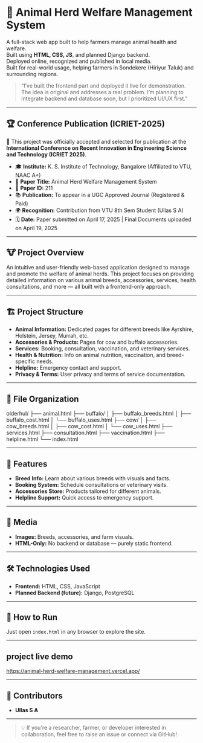 # 🌾 Animal Herd Welfare Management System  

A full-stack web app built to help farmers manage animal health and welfare.  
Built using **HTML, CSS, JS**, and planned Django backend.  
Deployed online, recognized and published in local media.  
Built for real-world usage, helping farmers in Sondekere (Hiriyur Taluk) and surrounding regions.

> “I’ve built the frontend part and deployed it live for demonstration. The idea is original and addresses a real problem. I’m planning to integrate backend and database soon, but I prioritized UI/UX first.”

---

## 🏆 Conference Publication (ICRIET-2025)

📌 This project was officially accepted and selected for publication at the **International Conference on Recent Innovation in Engineering Science and Technology (ICRIET 2025)**.

- 🎓 **Institute:** K. S. Institute of Technology, Bangalore (Affiliated to VTU, NAAC A+)
- 📄 **Paper Title:** Animal Herd Welfare Management System
- 📁 **Paper ID:** 211
- 📚 **Publication:** To appear in a UGC Approved Journal (Registered & Paid)
- 🌍 **Recognition:** Contribution from VTU 8th Sem Student (Ullas S A)
- 🗓 **Date:** Paper submitted on April 17, 2025 | Final Documents uploaded on April 19, 2025

---

## 🐮 Project Overview

An intuitive and user-friendly web-based application designed to manage and promote the welfare of animal herds. This project focuses on providing detailed information on various animal breeds, accessories, services, health consultations, and more — all built with a frontend-only approach.

---

## 🏗️ Project Structure

- **Animal Information:** Dedicated pages for different breeds like Ayrshire, Holstein, Jersey, Murrah, etc.
- **Accessories & Products:** Pages for cow and buffalo accessories.
- **Services:** Booking, consultation, vaccination, and veterinary services.
- **Health & Nutrition:** Info on animal nutrition, vaccination, and breed-specific needs.
- **Helpline:** Emergency contact and support.
- **Privacy & Terms:** User privacy and terms of service documentation.

---

## 📂 File Organization
olderhul/
├── animal.html
├── buffalo/
│   ├── buffalo_breeds.html
│   ├── buffalo_cost.html
│   └── buffalo_uses.html
├── cow/
│   ├── cow_breeds.html
│   ├── cow_cost.html
│   └── cow_uses.html
├── services.html
├── consultation.html
├── vaccination.html
├── helpline.html
└── index.html


---

## 🚀 Features

- **Breed Info:** Learn about various breeds with visuals and facts.
- **Booking System:** Schedule consultations or veterinary visits.
- **Accessories Store:** Products tailored for different animals.
- **Helpline Support:** Quick access to emergency support.

---

## 📸 Media

- **Images:** Breeds, accessories, and farm visuals.
- **HTML-Only:** No backend or database — purely static frontend.

---

## 🛠️ Technologies Used

- **Frontend:** HTML, CSS, JavaScript
- **Planned Backend (future):** Django, PostgreSQL

---

## 📖 How to Run

Just open `index.html` in any browser to explore the site.

-------------------

## project live demo
https://animal-herd-welfare-management.vercel.app/

---

## 👥 Contributors

- **Ullas S A**

---

> 💡 If you're a researcher, farmer, or developer interested in collaboration, feel free to raise an issue or connect via GitHub!


